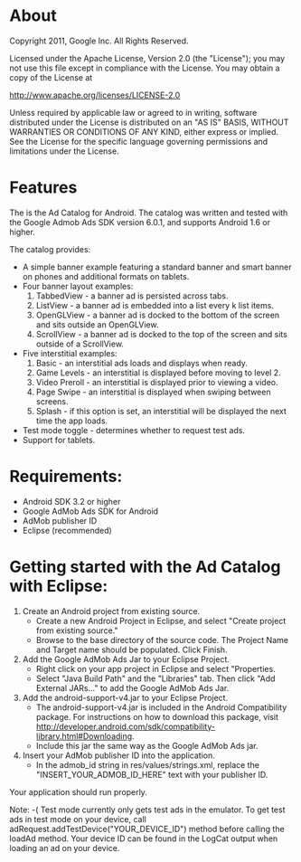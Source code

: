 About
=====
Copyright 2011, Google Inc. All Rights Reserved.

Licensed under the Apache License, Version 2.0 (the "License");
you may not use this file except in compliance with the License.
You may obtain a copy of the License at

http://www.apache.org/licenses/LICENSE-2.0

Unless required by applicable law or agreed to in writing, software
distributed under the License is distributed on an "AS IS" BASIS,
WITHOUT WARRANTIES OR CONDITIONS OF ANY KIND, either express or implied.
See the License for the specific language governing permissions and
limitations under the License.

Features
=========

The is the Ad Catalog for Android.  The catalog was written and tested with the
Google Admob Ads SDK version 6.0.1, and supports Android 1.6 or higher.

The catalog provides:
* A simple banner example featuring a standard banner and smart banner on
  phones and additional formats on tablets.
* Four banner layout examples:
  1. TabbedView - a banner ad is persisted across tabs.
  2. ListView - a banner ad is embedded into a list every k list items.
  3. OpenGLView - a banner ad is docked to the bottom of the screen and sits
                  outside an OpenGLView.
  4. ScrollView - a banner ad is docked to the top of the screen and sits
                  outside of a ScrollView.
* Five interstitial examples:
  1. Basic - an interstitial ads loads and displays when ready.
  2. Game Levels - an interstitial is displayed before moving to level 2.
  3. Video Preroll - an interstitial is displayed prior to viewing a video.
  4. Page Swipe - an interstitial is displayed when swiping between screens.
  5. Splash - if this option is set, an interstitial will be displayed the next
              time the app loads.
* Test mode toggle - determines whether to request test ads.
* Support for tablets.

Requirements:
=============
* Android SDK 3.2 or higher
* Google AdMob Ads SDK for Android
* AdMob publisher ID
* Eclipse (recommended)

Getting started with the Ad Catalog with Eclipse:
==================================================
1. Create an Android project from existing source.
   * Create a new Android Project in Eclipse, and select "Create project from
     existing source."
   * Browse to the base directory of the source code.  The Project Name and
     Target name should be populated.  Click Finish.
2. Add the Google AdMob Ads Jar to your Eclipse Project.
   * Right click on your app project in Eclipse and select "Properties.
   * Select "Java Build Path" and the "Libraries" tab. Then click
     "Add External JARs..." to add the Google AdMob Ads Jar.
3. Add the android-support-v4.jar to your Eclipse Project.
   * The android-support-v4.jar is included in the Android Compatibility
     package.  For instructions on how to download this package, visit
     http://developer.android.com/sdk/compatibility-library.html#Downloading.
   * Include this jar the same way as the Google AdMob Ads jar.
4. Insert your AdMob publisher ID into the application.
   * In the admob_id string in res/values/strings.xml, replace the
     "INSERT_YOUR_ADMOB_ID_HERE" text with your publisher ID.

Your application should run properly.

Note:
-( Test mode currently only gets test ads in the emulator.  To get test ads in
  test mode on your device, call adRequest.addTestDevice("YOUR_DEVICE_ID")
  method before calling the loadAd method.  Your device ID can be found in the
  LogCat output when loading an ad on your device.
